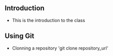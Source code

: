 ## Introduction

- This is the introduction to the class

## Using Git

- Clonning a repository 
'git clone repository_url'
